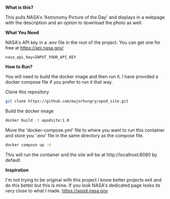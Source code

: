 **What is this?**

This pulls NASA's 'Astronomy Picture of the Day' and displays in a webpage with the description and an option to download the photo as well. 

**What You Need**

NASA's API key in a .env file in the root of the project.
You can get one for free at https://api.nasa.gov/
```
nasa_api_key=INPUT_YOUR_API_KEY
```

**How to Run?**

You will need to build the docker image and then run
it. I have provided a docker compose file if you
prefer to run it that way.

Clone this repository
```bash
git clone https://github.com/majorhungry/apod_site.git
```

Build the docker image
```bash
docker build -t apodsite:1.0
```

Move the 'docker-compose.yml' file to where you want to
run this container and store you '.env' file in the same
directory as the compose file.

```bash
docker compose up -d
```

This will run the container and the site will be
at http://localhost:8080 by default.

**Inspiration**

I'm not trying to be original with this project I know 
better projects exit and do this better but this is mine. 
If you look NASA's dedicated page looks its very close to 
what I made. https://apod.nasa.gov

